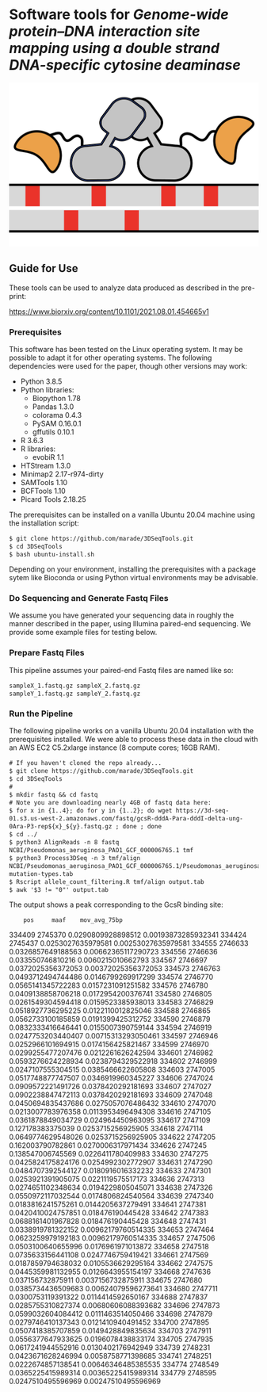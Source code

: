 # Software tools for <i>Genome-wide protein–DNA interaction site mapping using a double strand DNA-specific cytosine deaminase</i>
![logo](/title.png)
## Guide for Use
These tools can be used to analyze data produced as described in the pre-print:

  https://www.biorxiv.org/content/10.1101/2021.08.01.454665v1

### Prerequisites
This software has been tested on the Linux operating system. It may be possible to adapt it for other operating systems. The following dependencies were used for the paper, though other versions may work:
* Python 3.8.5
* Python libraries:
  * Biopython 1.78
  * Pandas 1.3.0
  * colorama 0.4.3
  * PySAM 0.16.0.1
  * gffutils 0.10.1
* R 3.6.3
* R libraries:
  * evobiR 1.1
* HTStream 1.3.0 
* Minimap2 2.17-r974-dirty
* SAMTools 1.10
* BCFTools 1.10
* Picard Tools 2.18.25

The prerequisites can be installed on a vanilla Ubuntu 20.04 machine using the installation script:

    $ git clone https://github.com/marade/3DSeqTools.git
    $ cd 3DSeqTools
    $ bash ubuntu-install.sh

Depending on your environment, installing the prerequisites with a package sytem like Bioconda or using Python virtual environments may be advisable.

### Do Sequencing and Generate Fastq Files
We assume you have generated your sequencing data in roughly the manner described in the paper, using Illumina paired-end sequencing. We provide some example files for testing below.
### Prepare Fastq Files
This pipeline assumes your paired-end Fastq files are named like so:

    sampleX_1.fastq.gz sampleX_2.fastq.gz
    sampleY_1.fastq.gz sampleY_2.fastq.gz

### Run the Pipeline
The following pipeline works on a vanilla Ubuntu 20.04 installation with the prerequisites installed. We were able to process these data in the cloud with an AWS EC2 C5.2xlarge instance (8 compute cores; 16GB RAM).

    # If you haven't cloned the repo already...
    $ git clone https://github.com/marade/3DSeqTools.git
    $ cd 3DSeqTools
    #
    $ mkdir fastq && cd fastq
    # Note you are downloading nearly 4GB of fastq data here:
    $ for x in {1..4}; do for y in {1..2}; do wget https://3d-seq-01.s3.us-west-2.amazonaws.com/fastq/gcsR-dddA-Para-dddI-delta-ung-0Ara-P3-rep${x}_${y}.fastq.gz ; done ; done
    $ cd ../
    $ python3 AlignReads -n 8 fastq NCBI/Pseudomonas_aeruginosa_PAO1_GCF_000006765.1 tmf
    $ python3 Process3DSeq -n 3 tmf/align NCBI/Pseudomonas_aeruginosa_PAO1_GCF_000006765.1/Pseudomonas_aeruginosa_PAO1_GCF_000006765.1.fna mutation-types.tab
    $ Rscript allele_count_filtering.R tmf/align output.tab
    $ awk '$3 != "0"' output.tab
    
The output shows a peak corresponding to the GcsR binding site:

        pos     maaf    mov_avg_75bp
  334409  2745370 0.0290809928898512      0.00193873285932341
  334424  2745437 0.0253027635979581      0.00253027635979581
  334555  2746633 0.0326857649188563      0.00662365117290723
  334556  2746636 0.033550746810216       0.0060215010662793
  334567  2746697 0.0372025356372053      0.00372025356372053
  334573  2746763 0.0493712494744486      0.0146799269917299
  334574  2746770 0.0565141345722283      0.0157231091251582
  334576  2746780 0.0409138858706218      0.0172954200376741
  334580  2746805 0.0261549304594418      0.0159523385938013
  334583  2746829 0.0518927736295225      0.0122110012825046
  334588  2746865 0.0562733100185859      0.0191399425312752
  334590  2746879 0.0832333416646441      0.0155007390759144
  334594  2746919 0.0247753203440407      0.00715313293050461
  334597  2746946 0.0252966101694915      0.0174156425821467
  334599  2746970 0.0299255477207476      0.0212261626242594
  334601  2746982 0.0593276624228934      0.0238794329522918
  334602  2746999 0.0247107555304515      0.0385466622605808
  334603  2747005 0.0517748877747507      0.0346919960345227
  334606  2747024 0.0909572221491726      0.0378420292181693
  334607  2747027 0.0902238847472113      0.0378420292181693
  334609  2747048 0.0450694835437686      0.0275057076486432
  334610  2747070 0.0213007783976358      0.0113953496494308
  334616  2747105 0.0361878849034729      0.024964450963095
  334617  2747109 0.127178383375039       0.0253715256925905
  334618  2747114 0.0649774629548026      0.0253715256925905
  334622  2747205 0.162003790782861       0.0270006317971434
  334626  2747245 0.138547006745569       0.0226411780409983
  334630  2747275 0.0425824175824176      0.0254992302772907
  334631  2747290 0.0484707392544127      0.0180916016332232
  334633  2747301 0.0253921391905075      0.0221119575517173
  334636  2747313 0.0274651102348634      0.0194229805045071
  334638  2747326 0.0550972117032544      0.0174806824540564
  334639  2747340 0.0183816241575261      0.0144205637279491
  334641  2747381 0.0420410024757851      0.018476190445428
  334642  2747383 0.0688161401967828      0.018476190445428
  334648  2747431 0.0338919781322152      0.00962179760514335
  334653  2747464 0.0623259979192183      0.00962179760514335
  334657  2747506 0.0503100640655996      0.0176961971013872
  334658  2747518 0.0735633156441108      0.0247746759419421
  334661  2747569 0.0187859794638032      0.0105536629295164
  334662  2747575 0.0445359981132955      0.0126643955154197
  334668  2747636 0.037156732875911       0.0037156732875911
  334675  2747680 0.0385734436509683      0.00624079596273641
  334680  2747711 0.0300753119391322      0.0114414592650167
  334688  2747837 0.0285755310827374      0.00680606088393682
  334696  2747873 0.0599032604084412      0.0111463514050466
  334698  2747879 0.0279746410137343      0.0121410940491452
  334700  2747895 0.0507418385707859      0.0149428849835634
  334703  2747911 0.0556377647933625      0.0196078438833174
  334705  2747935 0.0617241944552916      0.0130402176942949
  334739  2748231 0.0423671628246994      0.0058758771398685
  334741  2748251 0.0222674857138541      0.00646346485385535
  334774  2748549 0.0365225415989314      0.00365225415989314
  334779  2748595 0.0247510495596969      0.00247510495596969

